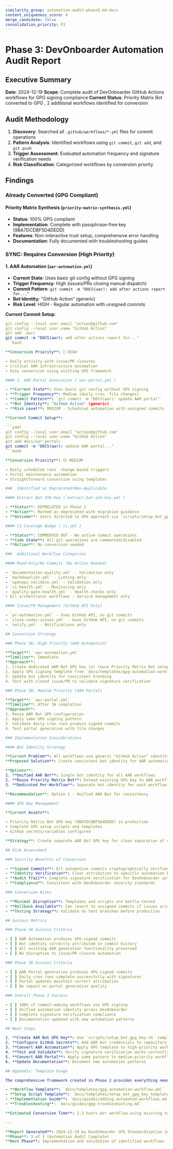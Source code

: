 ```yaml
---
similarity_group: automation-audit-phase3.md-docs
content_uniqueness_score: 4
merge_candidate: false
consolidation_priority: P3
---
```

# Phase 3: DevOnboarder Automation Audit Report

## Executive Summary

**Date**: 2024-12-19
**Scope**: Complete audit of DevOnboarder GitHub Actions workflows for GPG signing compliance
**Current Status**: Priority Matrix Bot converted to GPG , 2 additional workflows identified for conversion

## Audit Methodology

1. **Discovery**: Searched all `.github/workflows/*.yml` files for commit operations
2. **Pattern Analysis**: Identified workflows using `git commit`, `git add`, and `git push`
3. **Trigger Assessment**: Evaluated automation frequency and signature verification needs
4. **Risk Classification**: Categorized workflows by conversion priority

## Findings

###  Already Converted (GPG Compliant)

#### Priority Matrix Synthesis (`priority-matrix-synthesis.yml`)

- **Status**: 100% GPG compliant
- **Implementation**: Complete with passphrase-free key (9BA7DCDBF5D4DEDD)
- **Features**: Non-interactive trust setup, comprehensive error handling
- **Documentation**: Fully documented with troubleshooting guides

### SYNC: Requires Conversion (High Priority)

#### 1. AAR Automation (`aar-automation.yml`)

- **Current State**: Uses basic git config without GPG signing
- **Trigger Frequency**: High (issues/PRs closing  manual dispatch)
- **Commit Pattern**: `git commit -m "DOCS(aar): add after actions report for..."`
- **Bot Identity**: "GitHub Action" (generic)
- **Risk Level**: HIGH - Regular automation with unsigned commits

**Current Commit Setup**:

```yaml
git config --local user.email "action@github.com"
git config --local user.name "GitHub Action"
git add .aar/
git commit -m "DOCS(aar): add after actions report for..."
```bash

**Conversion Priority**: 🔴 HIGH

- Daily activity with issue/PR closures
- Critical AAR infrastructure automation
- Easy conversion using existing GPG framework

#### 2. AAR Portal Generation (`aar-portal.yml`)

- **Current State**: Uses basic git config without GPG signing
- **Trigger Frequency**: Medium (daily cron  file changes)
- **Commit Pattern**: `git commit -m "DOCS(aar): update AAR portal"`
- **Bot Identity**: "GitHub Action" (generic)
- **Risk Level**: MEDIUM - Scheduled automation with unsigned commits

**Current Commit Setup**:

```yaml
git config --local user.email "action@github.com"
git config --local user.name "GitHub Action"
git add docs/aar-portal/
git commit -m "DOCS(aar): update AAR portal..."
```bash

**Conversion Priority**: 🟡 MEDIUM

- Daily scheduled runs  change-based triggers
- Portal maintenance automation
- Straightforward conversion using templates

###  Identified as Deprecated/Non-Applicable

#### Extract Bot SSH Key (`extract-bot-ssh-key.yml`)

- **Status**: DEPRECATED in Phase 1
- **Action**: Marked as deprecated with migration guidance
- **Outcome**: Users directed to GPG approach via `scripts/setup_bot_gpg_key.sh`

#### CI Coverage Badge (`ci.yml`)

- **Status**: COMMENTED OUT - No active commit operations
- **Code State**: All git operations are commented/disabled
- **Action**: No conversion needed

###  Additional Workflow Categories

#### Read-Only/No Commits (No Action Needed)

- `documentation-quality.yml` - Validation only
- `markdownlint.yml` - Linting only
- `openapi-validate.yml` - Validation only
- `ci-health.yml` - Monitoring only
- `quality-gate-health.yml` - Health checks only
- All orchestrator workflows - Service management only

#### Issue/PR Management (GitHub API Only)

- `pr-automation.yml` - Uses GitHub API, no git commits
- `close-codex-issues.yml` - Uses GitHub API, no git commits
- `notify.yml` - Notifications only

## Conversion Strategy

### Phase 3A: High Priority (AAR Automation)

**Target**: `aar-automation.yml`
**Timeline**: Immediate
**Approach**:
1. Create dedicated AAR Bot GPG key (or reuse Priority Matrix Bot setup)
2. Apply GPG signing template from `docs/templates/gpg-automation-workflow.yml`
3. Update bot identity for consistent branding
4. Test with closed issue/PR to validate signature verification

### Phase 3B: Medium Priority (AAR Portal)

**Target**: `aar-portal.yml`
**Timeline**: After 3A completion
**Approach**:
1. Reuse AAR Bot GPG configuration
2. Apply same GPG signing pattern
3. Validate daily cron runs produce signed commits
4. Test portal generation with file changes

### Implementation Considerations

#### Bot Identity Strategy

**Current Problem**: All workflows use generic "GitHub Action" identity
**Proposed Solution**: Create consistent bot identity for AAR automation

**Options**:
1. **Unified AAR Bot**: Single bot identity for all AAR workflows
2. **Reuse Priority Matrix Bot**: Extend existing GPG key to AAR workflows
3. **Dedicated Per-Workflow**: Separate bot identity for each workflow

**Recommendation**: Option 1 - Unified AAR Bot for consistency

#### GPG Key Management

**Current Assets**:

- Priority Matrix Bot GPG key (9BA7DCDBF5D4DEDD) in production
- Complete GPG setup scripts and templates
- GitHub secrets/variables configured

**Strategy**: Create separate AAR Bot GPG key for clean separation of concerns

## Risk Assessment

### Security Benefits of Conversion

- **Signed Commits**: All automation commits cryptographically verified
- **Identity Verification**: Clear attribution to specific automation bots
- **Audit Trail**: Complete signature verification for DevOnboarder automation
- **Compliance**: Consistent with DevOnboarder security standards

### Conversion Risks

- **Minimal Disruption**: Templates and scripts are battle-tested
- **Rollback Available**: Can revert to unsigned commits if issues arise
- **Testing Strategy**: Validate on test branches before production

## Success Metrics

### Phase 3A Success Criteria

- [ ] AAR Automation produces GPG-signed commits
- [ ] Bot identity correctly attributed in commit history
- [ ] All existing AAR generation functionality preserved
- [ ] No disruption to issue/PR closure automation

### Phase 3B Success Criteria

- [ ] AAR Portal generation produces GPG-signed commits
- [ ] Daily cron runs complete successfully with signatures
- [ ] Portal updates maintain correct attribution
- [ ] No impact on portal generation quality

### Overall Phase 3 Success

- [ ] 100% of commit-making workflows use GPG signing
- [ ] Unified automation identity across DevOnboarder
- [ ] Complete signature verification compliance
- [ ] Documentation updated with new automation patterns

## Next Steps

1. **Create AAR Bot GPG Key**: Use `scripts/setup_bot_gpg_key.sh` template
2. **Configure GitHub Secrets**: Add AAR bot credentials to repository
3. **Convert AAR Automation**: Apply GPG template to high-priority workflow
4. **Test and Validate**: Verify signature verification works correctly
5. **Convert AAR Portal**: Apply same pattern to medium-priority workflow
6. **Update Documentation**: Document new automation patterns

## Appendix: Template Usage

The comprehensive framework created in Phase 2 provides everything needed:

- **Workflow Template**: `docs/templates/gpg-automation-workflow.yml`
- **Setup Script Template**: `docs/templates/setup_bot_gpg_key_template.sh`
- **Implementation Guide**: `docs/guides/adding-automated-workflows.md`
- **Troubleshooting**: `docs/guides/gpg-troubleshooting.md`

**Estimated Conversion Time**: 2-3 hours per workflow using existing templates

---

**Report Generated**: 2024-12-19 by DevOnboarder GPG Standardization Initiative
**Phase**: 3 of 3 (Automation Audit Complete)
**Next Phase**: Implementation and validation of identified workflows
